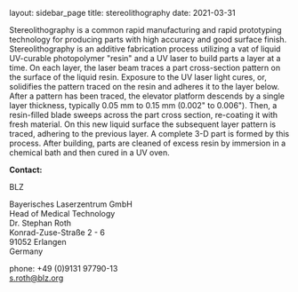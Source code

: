 layout: sidebar_page
title: stereolithography
date: 2021-03-31

Stereolithography is a common rapid manufacturing and rapid prototyping technology for producing parts with high accuracy and good surface finish.
Stereolithography is an additive fabrication process utilizing a vat of liquid UV-curable photopolymer "resin" and a UV laser to build parts a layer at a time. On each layer, the laser beam traces a part cross-section pattern on the surface of the liquid resin. Exposure to the UV laser light cures, or, solidifies the pattern traced on the resin and adheres it to the layer below.
After a pattern has been traced, the elevator platform descends by a single layer thickness, typically 0.05 mm to 0.15 mm (0.002" to 0.006"). Then, a resin-filled blade sweeps across the part cross section, re-coating it with fresh material. On this new liquid surface the subsequent layer pattern is traced, adhering to the previous layer. A complete 3-D part is formed by this process. After building, parts are cleaned of excess resin by immersion in a chemical bath and then cured in a UV oven.
<!--break-->
__Contact:__


BLZ

Bayerisches Laserzentrum GmbH  
Head of Medical Technology  
Dr. Stephan Roth  
Konrad-Zuse-Straße 2 - 6  
91052 Erlangen  
Germany  

phone: +49 (0)9131 97790-13  
s.roth@blz.org